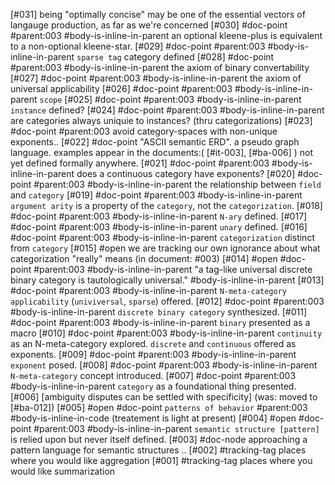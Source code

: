 [#031]       being "optimally concise" may be one of the essential
             vectors of langauge production, as far as we're concerned
[#030]       #doc-point #parent:003 #body-is-inline-in-parent an optional
             kleene-plus is equivalent to a non-optional kleene-star.
[#029]       #doc-point #parent:003 #body-is-inline-in-parent
               `sparse tag` category defined
[#028]       #doc-point #parent:003 #body-is-inline-in-parent
               the axiom of binary convertability
[#027]       #doc-point #parent:003 #body-is-inline-in-parent
               the axiom of universal applicability
[#026]       #doc-point #parent:003 #body-is-inline-in-parent
               `scope`
[#025]       #doc-point #parent:003 #body-is-inline-in-parent
               `instance` defined?
[#024]       #doc-point #parent:003 #body-is-inline-in-parent
               are categories always uniquie to instances?
               (thru categorizations)
[#023]       #doc-point #parent:003
               avoid category-spaces with non-unique exponents..
[#022]       #doc-point "ASCII semantic ERD". a pseudo graph language.
               examples appear in the documents:( [#it-003], [#ba-006] )
               not yet defined formally anywhere.
[#021]       #doc-point #parent:003 #body-is-inline-in-parent
               does a continuous category have exponents?
[#020]       #doc-point #parent:003 #body-is-inline-in-parent
               the relationship between `field` and `category`
[#019]       #doc-point #parent:003 #body-is-inline-in-parent
               `argument arity` is a property of the `category`, not the
               `categorization`.
[#018]       #doc-point #parent:003 #body-is-inline-in-parent
               `N-ary` defined.
[#017]       #doc-point #parent:003 #body-is-inline-in-parent
               `unary` defined.
[#016]       #doc-point #parent:003 #body-is-inline-in-parent
               `categorization` distinct from `category`
[#015] #open we are tracking our own ignorance about what categorization
             "really" means (in document: #003)
[#014] #open #doc-point #parent:003 #body-is-inline-in-parent
               "a tag-like universal discrete binary category is
               tautologically universal."
               #body-is-inline-in-parent
[#013]       #doc-point #parent:003 #body-is-inline-in-parent
              `N-meta-category` `applicability` (`univiversal`, `sparse`)
              offered.
[#012]       #doc-point #parent:003 #body-is-inline-in-parent
               `discrete binary category` synthesized.
[#011]       #doc-point #parent:003 #body-is-inline-in-parent
               `binary` presented as a macro
[#010]       #doc-point #parent:003 #body-is-inline-in-parent
               `continuity` as an N-meta-category explored.
               `discrete` and `continuous` offered as exponents.
[#009]       #doc-point #parent:003 #body-is-inline-in-parent
               `exponent` posed.
[#008]       #doc-point #parent:003 #body-is-inline-in-parent
               `N-meta-category` concept introduced.
[#007]       #doc-point #parent:003 #body-is-inline-in-parent
               `category` as a foundational thing presented.
[#006]       [ambiguity disputes can be settled with specificity]
             (was: moved to [#ba-012])
[#005] #open #doc-point `patterns of behavior` #parent:003
               #body-is-inline-in-code (treatement is light at present)
[#004] #open #doc-point #parent:003 #body-is-inline-in-parent
               `semantic structure [pattern]` is relied upon but never
               itself defined.
[#003]       #doc-node
               approaching a pattern language for semantic structures ..
[#002]       #tracking-tag places where you would like aggregation
[#001]       #tracking-tag places where you would like summarization
